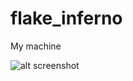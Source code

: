 # flake_inferno
My machine


![alt screenshot](https://github.com/wnxkiv85/flake_inferno/blob/main/desktop.png?raw=true)

